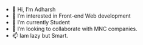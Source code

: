 - 👋 Hi, I’m Adharsh
- 👀 I’m interested in Front-end Web development
- 🌱 I’m currently Student 
- 💞️ I’m looking to collaborate with MNC companies.
- 📫 Iam lazy but Smart.

<!---
Adharsh562/Adharsh562 is a ✨ special ✨ repository because its `README.md` (this file) appears on your GitHub profile.
You can click the Preview link to take a look at your changes.
--->
